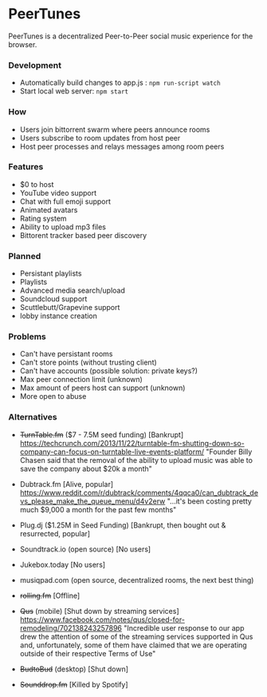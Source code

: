 # PeerTunes
PeerTunes is a decentralized Peer-to-Peer social music experience for the browser.
### Development
 - Automatically build changes to app.js : `npm run-script watch`
 - Start local web server: `npm start`
### How
 - Users join bittorrent swarm where peers announce rooms
 - Users subscribe to room updates from host peer
 - Host peer processes and relays messages among room peers
### Features
 - $0 to host
 - YouTube video support
 - Chat with full emoji support
 - Animated avatars
 - Rating system
 - Ability to upload mp3 files
 - Bittorent tracker based peer discovery
### Planned
 - Persistant playlists
 - Playlists
 - Advanced media search/upload
 - Soundcloud support
 - Scuttlebutt/Grapevine support
 - lobby instance creation
### Problems
 - Can't have persistant rooms
 - Can't store points (without trusting client)
 - Can't have accounts (possible solution: private keys?)
 - Max peer connection limit (unknown)
 - Max amount of peers host can support (unknown)
 - More open to abuse
### Alternatives
 - ~~TurnTable.fm~~ ($7 - 7.5M seed funding) [Bankrupt]
  https://techcrunch.com/2013/11/22/turntable-fm-shutting-down-so-company-can-focus-on-turntable-live-events-platform/
  "Founder Billy Chasen said that the removal of the ability to upload music was able to save the company about $20k a month"
  
 - Dubtrack.fm [Alive, popular]
https://www.reddit.com/r/dubtrack/comments/4qqca0/can_dubtrack_devs_please_make_the_queue_menu/d4v2erw
 "...it's been costing pretty much $9,000 a month for the past few months"
 
 - Plug.dj ($1.25M in Seed Funding) [Bankrupt, then bought out & resurrected, popular]
 - Soundtrack.io (open source) [No users]
 - Jukebox.today [No users]
 - musiqpad.com (open source, decentralized rooms, the next best thing)
 - ~~rolling.fm~~ [Offline]
 - ~~Qus~~ (mobile) [Shut down by streaming services]
https://www.facebook.com/notes/qus/closed-for-remodeling/702138243257896
"Incredible user response to our app drew the attention of some of the streaming services supported in Qus and, unfortunately, some of them have claimed that we are operating outside of their respective Terms of Use"

 - ~~BudtoBud~~ (desktop) [Shut down]
 - ~~Sounddrop.fm~~ [Killed by Spotify]